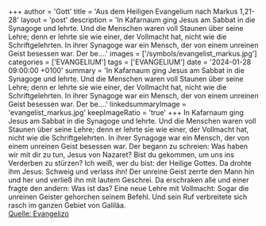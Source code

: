 +++
author = 'Gott'
title = 'Aus dem Heiligen Evangelium nach Markus 1,21-28'
layout = 'post'
description = 'In Kafarnaum ging Jesus am Sabbat in die Synagoge und lehrte. Und die Menschen waren voll Staunen über seine Lehre; denn er lehrte sie wie einer, der Vollmacht hat, nicht wie die Schriftgelehrten. In ihrer Synagoge war ein Mensch, der von einem unreinen Geist besessen war. Der be....'
images = ['/symbols/evangelist_markus.jpg']
categories = ['EVANGELIUM']
tags = ['EVANGELIUM']
date = '2024-01-28 09:00:00 +0100'
summary = 'In Kafarnaum ging Jesus am Sabbat in die Synagoge und lehrte. Und die Menschen waren voll Staunen über seine Lehre; denn er lehrte sie wie einer, der Vollmacht hat, nicht wie die Schriftgelehrten. In ihrer Synagoge war ein Mensch, der von einem unreinen Geist besessen war. Der be....'
linkedsummaryImage = 'evangelist_markus.jpg'
keepImageRatio = 'true'
+++
In Kafarnaum ging Jesus am Sabbat in die Synagoge und lehrte.
Und die Menschen waren voll Staunen über seine Lehre; denn er lehrte sie wie einer, der Vollmacht hat, nicht wie die Schriftgelehrten.
In ihrer Synagoge war ein Mensch, der von einem unreinen Geist besessen war. Der begann zu schreien:
Was haben wir mit dir zu tun, Jesus von Nazaret? Bist du gekommen, um uns ins Verderben zu stürzen? Ich weiß, wer du bist: der Heilige Gottes.<!--more-->
Da drohte ihm Jesus: Schweig und verlass ihn!
Der unreine Geist zerrte den Mann hin und her und verließ ihn mit lautem Geschrei.
Da erschraken alle und einer fragte den andern: Was ist das? Eine neue Lehre mit Vollmacht: Sogar die unreinen Geister gehorchen seinem Befehl.
Und sein Ruf verbreitete sich rasch im ganzen Gebiet von Galiläa.<br> [Quelle: Evangelizo](https://evangeliumtagfuertag.org/DE/gospel)
